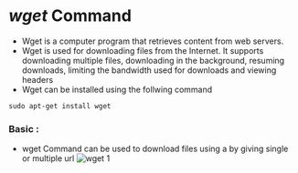 # _wget_ Command
  * Wget is a computer program that retrieves content from web servers.   
  * Wget is used for downloading files from the Internet. It supports downloading multiple files, downloading in the background, resuming downloads, limiting the bandwidth used for downloads and viewing headers
  * Wget can be installed using the follwing command
  ```console
  sudo apt-get install wget
  ```
  
### Basic :
  * wget Command can be used to download files using a by giving single or multiple url
   ![wget 1](https://user-images.githubusercontent.com/45136496/77756283-e5038b80-7054-11ea-98e5-4eea06f0b4f3.gif)
